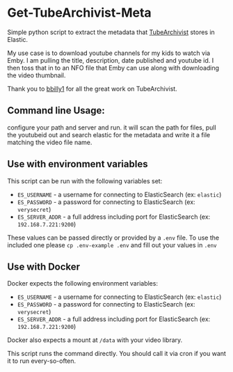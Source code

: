 # Get-TubeArchivist-Meta

Simple python script to extract the metadata that [TubeArchivist](https://github.com/bbilly1/tubearchivist) stores in Elastic.

My use case is to download youtube channels for my kids to watch via Emby. I am pulling the title, description, date published and youtube id. I then toss that in to an NFO file that Emby can use along with downloading the video thumbnail. 

Thank you to [bbilly1](https://github.com/bbilly1) for all the great work on TubeArchivist. 

## Command line Usage:
configure your path and server and run. it will scan the path for files, pull the youtubeid out and search elastic for the metadata and write it a file matching the video file name. 

## Use with environment variables

This script can be run with the following variables set:

- `ES_USERNAME` - a username for connecting to ElasticSearch (ex: `elastic`)
- `ES_PASSWORD` - a password for connecting to ElasticSearch (ex: `verysecret`)
- `ES_SERVER_ADDR` - a full address including port for ElasticSearch (ex: `192.168.7.221:9200`)

These values can be passed directly or provided by a `.env` file. To use the included one please `cp .env-example .env` and fill out your values in `.env`

## Use with Docker

Docker expects the following environment variables:

- `ES_USERNAME` - a username for connecting to ElasticSearch (ex: `elastic`)
- `ES_PASSWORD` - a password for connecting to ElasticSearch (ex: `verysecret`)
- `ES_SERVER_ADDR` - a full address including port for ElasticSearch (ex: `192.168.7.221:9200`)

Docker also expects a mount at `/data` with your video library.

This script runs the command directly. You should call it via cron if you want it to run every-so-often.